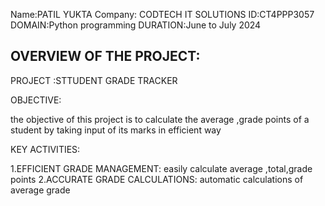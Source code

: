 Name:PATIL YUKTA
Company: CODTECH IT SOLUTIONS
ID:CT4PPP3057
DOMAIN:Python programming
DURATION:June to July 2024

OVERVIEW OF THE PROJECT:
----------------------------------------------------
PROJECT :STTUDENT GRADE TRACKER

OBJECTIVE:

the objective of this project is to calculate the average ,grade points  of a student by taking input of its marks in efficient way

KEY ACTIVITIES:

1.EFFICIENT GRADE MANAGEMENT: easily calculate average ,total,grade points
2.ACCURATE GRADE CALCULATIONS: automatic calculations of average grade 
